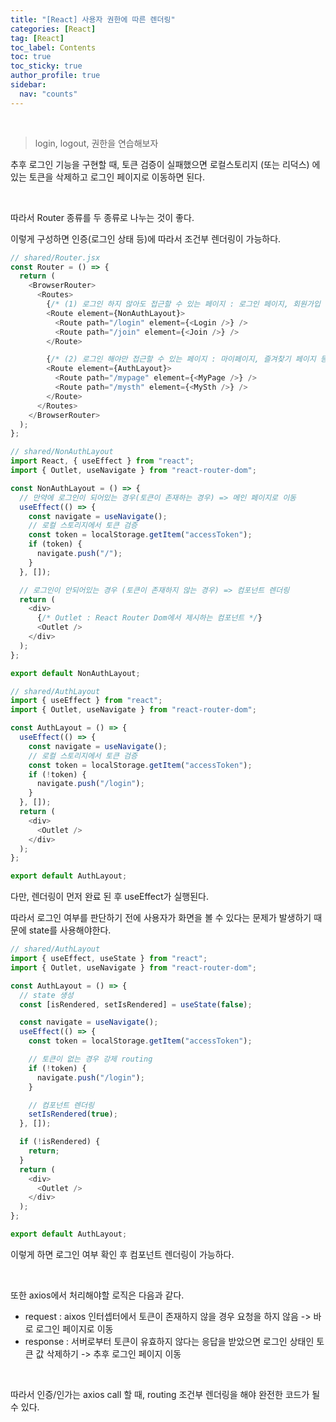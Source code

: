 ```yaml
---
title: "[React] 사용자 권한에 따른 렌더링"
categories: [React]
tag: [React]
toc_label: Contents
toc: true
toc_sticky: true
author_profile: true
sidebar:
  nav: "counts"
---
```


<br>

> login, logout, 권한을 연습해보자

추후 로그인 기능을 구현할 때, 토큰 검증이 실패했으면 로컬스토리지 (또는 리덕스) 에 있는 토큰을 삭제하고 로그인 페이지로 이동하면 된다.

<br>

따라서 Router 종류를 두 종류로 나누는 것이 좋다.

이렇게 구성하면 인증(로그인 상태 등)에 따라서 조건부 렌더링이 가능하다.

```js
// shared/Router.jsx
const Router = () => {
  return (
    <BrowserRouter>
      <Routes>
        {/* (1) 로그인 하지 않아도 접근할 수 있는 페이지 : 로그인 페이지, 회원가입 페이지, 상품 페이지 등 */}
        <Route element={NonAuthLayout}>
          <Route path="/login" element={<Login />} />
          <Route path="/join" element={<Join />} />
        </Route>

        {/* (2) 로그인 해야만 접근할 수 있는 페이지 : 마이페이지, 즐겨찾기 페이지 등 */}
        <Route element={AuthLayout}>
          <Route path="/mypage" element={<MyPage />} />
          <Route path="/mysth" element={<MySth />} />
        </Route>
      </Routes>
    </BrowserRouter>
  );
};
```

```js
// shared/NonAuthLayout
import React, { useEffect } from "react";
import { Outlet, useNavigate } from "react-router-dom";

const NonAuthLayout = () => {
  // 만약에 로그인이 되어있는 경우(토큰이 존재하는 경우) => 메인 페이지로 이동
  useEffect(() => {
    const navigate = useNavigate();
    // 로컬 스토리지에서 토큰 검증
    const token = localStorage.getItem("accessToken");
    if (token) {
      navigate.push("/");
    }
  }, []);

  // 로그인이 안되어있는 경우 (토큰이 존재하지 않는 경우) => 컴포넌트 렌더링
  return (
    <div>
      {/* Outlet : React Router Dom에서 제시하는 컴포넌트 */}
      <Outlet />
    </div>
  );
};

export default NonAuthLayout;
```

```js
// shared/AuthLayout
import { useEffect } from "react";
import { Outlet, useNavigate } from "react-router-dom";

const AuthLayout = () => {
  useEffect(() => {
    const navigate = useNavigate();
    // 로컬 스토리지에서 토큰 검증
    const token = localStorage.getItem("accessToken");
    if (!token) {
      navigate.push("/login");
    }
  }, []);
  return (
    <div>
      <Outlet />
    </div>
  );
};

export default AuthLayout;
```

다만, 렌더링이 먼저 완료 된 후 useEffect가 실행된다.

따라서 로그인 여부를 판단하기 전에 사용자가 화면을 볼 수 있다는 문제가 발생하기 때문에 state를 사용해야한다.

```js
// shared/AuthLayout
import { useEffect, useState } from "react";
import { Outlet, useNavigate } from "react-router-dom";

const AuthLayout = () => {
  // state 생성
  const [isRendered, setIsRendered] = useState(false);

  const navigate = useNavigate();
  useEffect(() => {
    const token = localStorage.getItem("accessToken");

    // 토큰이 없는 경우 강제 routing
    if (!token) {
      navigate.push("/login");
    }

    // 컴포넌트 렌더링
    setIsRendered(true);
  }, []);

  if (!isRendered) {
    return;
  }
  return (
    <div>
      <Outlet />
    </div>
  );
};

export default AuthLayout;
```

이렇게 하면 로그인 여부 확인 후 컴포넌트 렌더링이 가능하다.

<br>

또한 axios에서 처리해야할 로직은 다음과 같다.

- request : aixos 인터셉터에서 토큰이 존재하지 않을 경우 요청을 하지 않음 -> 바로 로그인 페이지로 이동
- response : 서버로부터 토큰이 유효하지 않다는 응답을 받았으면 로그인 상태인 토큰 값 삭제하기 -> 추후 로그인 페이지 이동

<br>

따라서 인증/인가는 axios call 할 때, routing 조건부 렌더링을 해야 완전한 코드가 될 수 있다.
